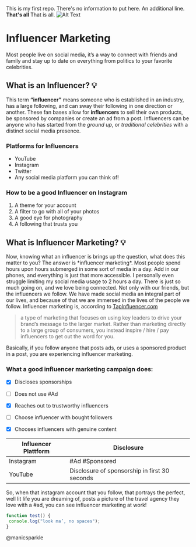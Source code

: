 This is my first repo.
There's no information to put here.
An additional line.
**That's all**
That is all.
![Alt Text](url)
# Influencer Marketing
Most people live on social media, it’s a way to connect with friends and family and stay up to date on everything from politics to your favorite celebrities. 
## What is an Influencer? :bulb:
This term **“influencer”** means someone who is established in an industry, has a large following, and can sway their following in one direction or another. These fan bases allow for **influencers** to sell their own products, be sponsored by companies or create an ad from a post. Influencers can be anyone who has started from the *ground up*, or *traditional celebrities* with a distinct social media presence.
### Platforms for Influencers
* YouTube
* Instagram
* Twitter
* Any social media platform you can think of! 
### How to be a good Influencer on Instagram
1. A theme for your account
2. A filter to go with all of your photos
3. A good eye for photography
4. A following that trusts you
## What is Influencer Marketing? :bulb:
Now, knowing what an influencer is brings up the question, what does this matter to you? The answer is \*influencer marketing\*. Most people spend hours upon hours submerged in some sort of media in a day. Add in our phones, and everything is just that more accessible. I personally even struggle limiting my social media usage to 2 hours a day. There is just so much going on, and we love being connected. Not only with our friends, but the influencers we follow. We have made social media an integral part of our lives, and because of that we are immersed in the lives of the people we follow. 
Influencer marketing is, according to [TapInfluencer.com](https://www.tapinfluence.com/blog-what-is-influencer-marketing/) 
> a type of marketing that focuses on using key leaders to drive your brand’s message to the larger market.
>Rather than marketing directly to a large group of consumers, you instead inspire / hire / pay influencers to get out the word for you.

Basically, if you follow anyone that posts ads, or uses a sponsored product in a post, you are experiencing influencer marketing.
### What a good influencer marketing campaign does: 
- [x] Discloses sponsorships
- [ ] Does not use \#Ad
- [x] Reaches out to trustworthy influencers
- [ ] Choose influencer with bought followers
- [x] Chooses influencers with genuine content


Influencer Plattform | Disclosure
------------ | -------------
Instagram| \#Ad \#Sponsored
YouTube | Disclosure of sponsorship in first 30 seconds

So, when that instagram account that you follow, that portrays the perfect, well lit life you are dreaming of, posts a picture of the travel agency they love with a #ad, you can see influencer marketing at work! 
```javascript
function test() {
 console.log("look ma’, no spaces");
}
```
@manicsparkle

